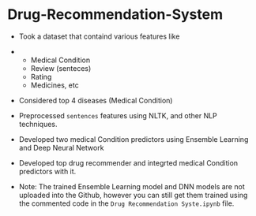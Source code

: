 # Drug-Recommendation-System
- Took a dataset that containd various features like
-   - Medical Condition
    - Review (senteces)
    - Rating
    - Medicines, etc
 
- Considered top 4 diseases (Medical Condition)
- Preprocessed `sentences` features using NLTK, and other NLP techniques.
- Developed two medical Condition predictors using Ensemble Learning and Deep Neural Network
- Developed top drug recommender and integrted medical Condition predictors with it.

* Note: The trained Ensemble Learning model and DNN models are not uploaded into the Github, however you can still get them trained using the commented code in the `Drug Recommendation Syste.ipynb` file.
